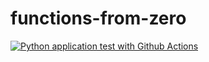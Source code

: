 # functions-from-zero
[![Python application test with Github Actions](https://github.com/jithsg/functions-from-zero/actions/workflows/main.yml/badge.svg?branch=main)](https://github.com/jithsg/functions-from-zero/actions/workflows/main.yml)

